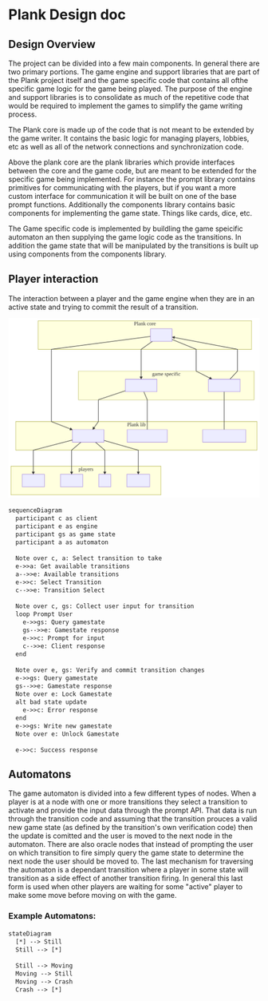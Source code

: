 # Plank Design doc

## Design Overview
The project can be divided into a few main components. In general there are two primary portions. The game engine and support libraries that are part of the Plank project itself and the game specific code that contains all ofthe specific game logic for the game being played. The purpose of the engine and support libraries is to consolidate as much of the repetitive code that would be required to implement the games to simplify the game writing process.

The Plank core is made up of the code that is not meant to be extended by the game writer. It contains the basic logic for managing players, lobbies, etc as well as all of the network connections and synchronization code.

Above the plank core are the plank libraries which provide interfaces between the core and the game code, but are meant to be extended for the specific game being implemented. For instance the prompt library contains primitives for communicating with the players, but if you want a more custom interface for communication it will be built on one of the base prompt functions. Additionally the components library contains basic components for implementing the game state. Things like cards, dice, etc.

The Game specific code is implemented by buildling the game speicific automaton an then supplying the game logic code as the transitions. In addition the game state that will be manipulated by the transitions is built up using components from the components library.


## Player interaction
The interaction between a player and the game engine when they are in an active state and trying to commit the result of a transition.

![Alt text](docs/modules.svg?raw=true "Modules")

``` mermaid
sequenceDiagram
  participant c as client
  participant e as engine
  participant gs as game state
  participant a as automaton

  Note over c, a: Select transition to take
  e->>a: Get available transitions
  a-->>e: Available transitions
  e->>c: Select Transition
  c-->>e: Transition Select

  Note over c, gs: Collect user input for transition
  loop Prompt User
    e->>gs: Query gamestate
    gs-->>e: Gamestate response
    e->>c: Prompt for input
    c-->>e: Client response
  end

  Note over e, gs: Verify and commit transition changes
  e->>gs: Query gamestate
  gs-->>e: Gamestate response
  Note over e: Lock Gamestate
  alt bad state update
    e->>c: Error response
  end
  e->>gs: Write new gamestate
  Note over e: Unlock Gamestate

  e->>c: Success response
```

## Automatons
The game automaton is divided into a few different types of nodes. When a player is at a node with one or more transitions they select a transition to activate and provide the input data through the prompt API. That data is run through the transition code and assuming that the transition prouces a valid new game state (as defined by the transition's own verification code) then the update is comitted and the user is moved to the next node in the automaton. There are also oracle nodes that instead of prompting the user on which transition to fire simply query the game state to determine the next node the user should be moved to. The last mechanism for traversing the automaton is a dependant transition where a player in some state will transition as a side effect of another transition firing. In general this last form is used when other players are waiting for some "active" player to make some move before moving on with the game.

### Example Automatons:

``` mermaid
stateDiagram
  [*] --> Still
  Still --> [*]

  Still --> Moving
  Moving --> Still
  Moving --> Crash
  Crash --> [*]
```
